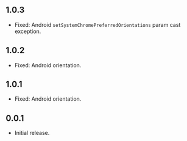 ## 1.0.3
* Fixed: Android `setSystemChromePreferredOrientations` param cast exception.

## 1.0.2
* Fixed: Android orientation.

## 1.0.1
* Fixed: Android orientation.

## 0.0.1

* Initial release.
